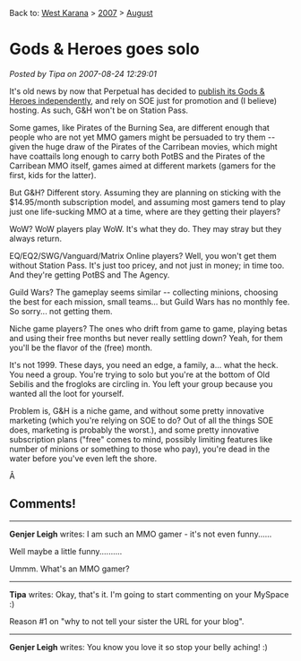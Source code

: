 Back to: [West Karana](/posts/westkarana.md) > [2007](/posts/2007/westkarana.md) > [August](./westkarana.md)
# Gods & Heroes goes solo

*Posted by Tipa on 2007-08-24 12:29:01*

It's old news by now that Perpetual has decided to [publish its Gods & Heroes independently](http://kotaku.com/gaming/soe-takes-backseat/perpetual-publishing-gods--heroes-alone-290432.php), and rely on SOE just for promotion and (I believe) hosting. As such, G&H won't be on Station Pass.

Some games, like Pirates of the Burning Sea, are different enough that people who are not yet MMO gamers might be persuaded to try them -- given the huge draw of the Pirates of the Carribean movies, which might have coattails long enough to carry both PotBS and the Pirates of the Carribean MMO itself, games aimed at different markets (gamers for the first, kids for the latter).

But G&H? Different story. Assuming they are planning on sticking with the $14.95/month subscription model, and assuming most gamers tend to play just one life-sucking MMO at a time, where are they getting their players?

WoW? WoW players play WoW. It's what they do. They may stray but they always return.

EQ/EQ2/SWG/Vanguard/Matrix Online players? Well, you won't get them without Station Pass. It's just too pricey, and not just in money; in time too. And they're getting PotBS and The Agency.

Guild Wars? The gameplay seems similar -- collecting minions, choosing the best for each mission, small teams... but Guild Wars has no monthly fee. So sorry... not getting them.

Niche game players? The ones who drift from game to game, playing betas and using their free months but never really settling down? Yeah, for them you'll be the flavor of the (free) month.

It's not 1999. These days, you need an edge, a family, a... what the heck. You need a group. You're trying to solo but you're at the bottom of Old Sebilis and the frogloks are circling in. You left your group because you wanted all the loot for yourself.

Problem is, G&H is a niche game, and without some pretty innovative marketing (which you're relying on SOE to do? Out of all the things SOE does, marketing is probably the worst.), and some pretty innovative subscription plans ("free" comes to mind, possibly limiting features like number of minions or something to those who pay), you're dead in the water before you've even left the shore.

Â 
## Comments!

---

**Genjer Leigh** writes: I am such an MMO gamer - it's not even funny......


Well maybe a little funny..........


Ummm. What's an MMO gamer?

---

**Tipa** writes: Okay, that's it. I'm going to start commenting on your MySpace :)

Reason #1 on "why to not tell your sister the URL for your blog".

---

**Genjer Leigh** writes: You know you love it so stop your belly aching! :)

